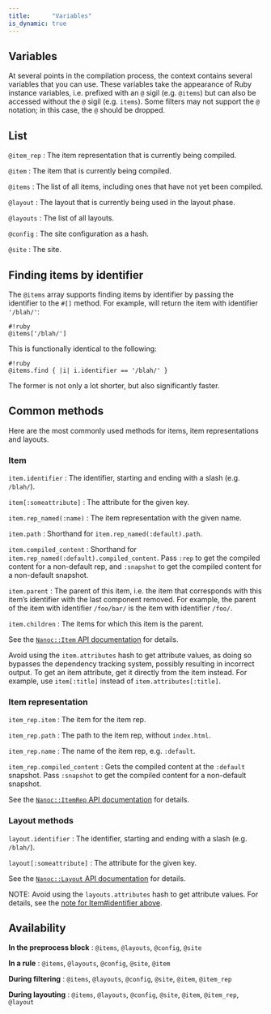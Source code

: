 ```yaml
---
title:      "Variables"
is_dynamic: true
---
```


## Variables

At several points in the compilation process, the context contains several variables that you can use. These variables take the appearance of Ruby instance variables, i.e. prefixed with an `@` sigil (e.g. `@items`) but can also be accessed without the `@` sigil (e.g. `items`). Some filters may not support the `@` notation; in this case, the `@` should be dropped.

## List

`@item_rep`
: The item representation that is currently being compiled.

`@item`
: The item that is currently being compiled.

`@items`
: The list of all items, including ones that have not yet been compiled.

`@layout`
: The layout that is currently being used in the layout phase.

`@layouts`
: The list of all layouts.

`@config`
: The site configuration as a hash.

`@site`
: The site.

## Finding items by identifier

The `@items` array supports finding items by identifier by passing the identifier to the `#[]` method. For example,  will return the item with identifier `'/blah/'`:

	#!ruby
	@items['/blah/']

This is functionally identical to the following:

	#!ruby
	@items.find { |i| i.identifier == '/blah/' }

The former is not only a lot shorter, but also significantly faster.

## Common methods

Here are the most commonly used methods for items, item representations and layouts.

### Item

`item.identifier`
: The identifier, starting and ending with a slash (e.g. `/blah/`).

`item[:someattribute]`
: The attribute for the given key.

`item.rep_named(:name)`
: The item representation with the given name.

`item.path`
: Shorthand for `item.rep_named(:default).path`.

`item.compiled_content`
: Shorthand for `item.rep_named(:default).compiled_content`. Pass `:rep` to
  get the compiled content for a non-default rep, and `:snapshot` to get the
  compiled content for a non-default snapshot.

`item.parent`
: The parent of this item, i.e. the item that corresponds with this item’s
  identifier with the last component removed. For example, the parent of the
  item with identifier `/foo/bar/` is the item with identifier `/foo/`.

`item.children`
: The items for which this item is the parent.

See the [`Nanoc::Item` API documentation](/docs/api/Nanoc/Item.html) for details.

<div class="admonition-wrapper note" id="item-identifier-note"><div class="admonition">Avoid using the <code>item.attributes</code> hash to get attribute values, as doing so bypasses the dependency tracking system, possibly resulting in incorrect output. To get an item attribute, get it directly from the item instead. For example, use <code>item[:title]</code> instead of <code>item.attributes[:title]</code>.</div></div>

### Item representation

`item_rep.item`
: The item for the item rep.

`item_rep.path`
: The path to the item rep, without `index.html`.

`item_rep.name`
: The name of the item rep, e.g. `:default`.

`item_rep.compiled_content`
: Gets the compiled content at the `:default` snapshot. Pass `:snapshot` to get
  the compiled content for a non-default snapshot.

See the [`Nanoc::ItemRep` API documentation](/docs/api/Nanoc/ItemRep.html) for details.

### Layout methods

`layout.identifier`
: The identifier, starting and ending with a slash (e.g. `/blah/`).

`layout[:someattribute]`
: The attribute for the given key.

See the [`Nanoc::Layout` API documentation](/docs/api/Nanoc/Layout.html) for details.

NOTE: Avoid using the <code>layouts.attributes</code> hash to get attribute values. For details, see the <a href="#item-identifier-note">note for Item#identifier above</a>.

## Availability

**In the preprocess block**
: `@items`, `@layouts`, `@config`, `@site`

**In a rule**
: `@items`, `@layouts`, `@config`, `@site`, `@item`

**During filtering**
: `@items`, `@layouts`, `@config`, `@site`, `@item`, `@item_rep`

**During layouting**
: `@items`, `@layouts`, `@config`, `@site`, `@item`, `@item_rep`, `@layout`
